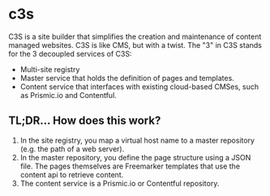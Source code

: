 # c3s
C3S is a site builder that simplifies the creation and maintenance of content managed websites.
C3S is like CMS, but with a twist. The "3" in C3S stands for the 3 decoupled services of C3S:
* Multi-site registry
* Master service that holds the definition of pages and templates.
* Content service that interfaces with existing cloud-based CMSes, such as Prismic.io and Contentful.

## TL;DR... How does this work?

1. In the site registry, you map a virtual host name to a master repository (e.g. the path of a web server).
2. In the master repository, you define the page structure using a JSON file. The pages themselves are Freemarker templates that use the content api to retrieve content.
3. The content service is a Prismic.io or Contentful repository.
